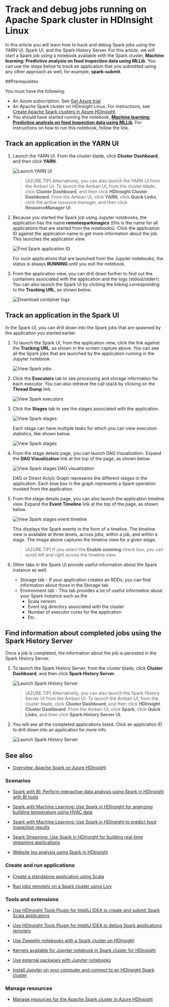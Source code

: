<!-- not suitable for Mooncake -->

<properties 
	pageTitle="Track and debug jobs running on Apache Spark cluster in HDInsight | Azure" 
	description="Use YARN UI, Spark UI, and Spark History server to track and debug jobs running on a Spark cluster in Azure HDInsight" 
	services="hdinsight" 
	documentationCenter="" 
	authors="nitinme" 
	manager="jhubbard" 
	editor="cgronlun"
	tags="azure-portal"/>

<tags 
	ms.service="hdinsight" 
	ms.workload="big-data" 
	ms.tgt_pltfrm="na" 
	ms.devlang="na" 
	ms.topic="article" 
	ms.date="08/25/2016" 
	wacn.date="" 
	ms.author="nitinme"/>

# Track and debug jobs running on Apache Spark cluster in HDInsight Linux

In this article you will learn how to track and debug Spark jobs using the YARN UI, Spark UI, and the Spark History Server. For this article, we will start a Spark job using a notebook available with the Spark cluster, **Machine learning: Predictive analysis on food inspection data using MLLib**. You can use the steps below to track an application that you submitted using any other approach as well, for example, **spark-submit**.

##Prerequisites

You must have the following:

- An Azure subscription. See [Get Azure trial](/pricing/1rmb-trial/).
- An Apache Spark cluster on HDInsight Linux. For instructions, see [Create Apache Spark clusters in Azure HDInsight](/documentation/articles/hdinsight-apache-spark-jupyter-spark-sql/).
- You should have started running the notebook, **[Machine learning: Predictive analysis on food inspection data using MLLib](/documentation/articles/hdinsight-apache-spark-machine-learning-mllib-ipython/)**. For instructions on how to run this notebook, follow the link.  

## Track an application in the YARN UI

1. Launch the YARN UI. From the cluster blade, click **Cluster Dashboard**, and then click **YARN**.

	![Launch YARN UI](./media/hdinsight-apache-spark-job-debugging/launch-yarn-ui.png)

	>[AZURE.TIP] Alternatively, you can also launch the YARN UI from the Ambari UI. To launch the Ambari UI, from the cluster blade, click **Cluster Dashboard**, and then click **HDInsight Cluster Dashboard**. From the Ambari UI, click **YARN**, click **Quick Links**, click the active resource manager, and then click **ResourceManager UI**.	

3. Because you started the Spark job using Jupyter notebooks, the application has the name **remotesparkmagics** (this is the name for all applications that are started from the notebooks). Click the application ID against the application name to get more information about the job. This launches the application view.

	![Find Spark application ID](./media/hdinsight-apache-spark-job-debugging/find-application-id.png)

	For such applications that are launched from the Jupyter notebooks, the status is always **RUNNING** until you exit the notebook.

4. From the application view, you can drill down further to find out the containers associated with the application and the logs (stdout/stderr). You can also launch the Spark UI by clicking the linking corresponding to the **Tracking URL**, as shown below. 

	![Download container logs](./media/hdinsight-apache-spark-job-debugging/download-container-logs.png)

## Track an application in the Spark UI

In the Spark UI, you can drill down into the Spark jobs that are spawned by the application you started earlier.

1. To launch the Spark UI, from the application view, click the link against the **Tracking URL**, as shown in the screen capture above. You can see all the Spark jobs that are launched by the application running in the Jupyter notebook.

	![View Spark jobs](./media/hdinsight-apache-spark-job-debugging/view-spark-jobs.png)

2. Click the **Executors** tab to see processing and storage information for each executor. You can also retrieve the call stack by clicking on the **Thread Dump** link.

	![View Spark executors](./media/hdinsight-apache-spark-job-debugging/view-spark-executors.png)
 
3. Click the **Stages** tab to see the stages associated with the application.

	![View Spark stages](./media/hdinsight-apache-spark-job-debugging/view-spark-stages.png)

	Each stage can have multiple tasks for which you can view execution statistics, like shown below.

	![View Spark stages](./media/hdinsight-apache-spark-job-debugging/view-spark-stages-details.png) 

4. From the stage details page, you can launch DAG Visualization. Expand the **DAG Visualization** link at the top of the page, as shown below.

	![View Spark stages DAG visualization](./media/hdinsight-apache-spark-job-debugging/view-spark-stages-dag-visualization.png)

	DAG or Direct Aclyic Graph represents the different stages in the application. Each blue box in the graph represents a Spark operation invoked from the application.

5. From the stage details page, you can also launch the application timeline view. Expand the **Event Timeline** link at the top of the page, as shown below.

	![View Spark stages event timeline](./media/hdinsight-apache-spark-job-debugging/view-spark-stages-event-timeline.png)

	This displays the Spark events in the form of a timeline. The timeline view is available at three levels, across jobs, within a job, and within a stage. The image above captures the timeline view for a given stage.

	>[AZURE.TIP] If you select the **Enable zooming** check box, you can scroll left and right across the timeline view.

6. Other tabs in the Spark UI provide useful information about the Spark instance as well.

	* Storage tab - If your application creates an RDDs, you can find information about those in the Storage tab.
	* Environment tab - This tab provides a lot of useful information about your Spark instance such as the 
		* Scala version
		* Event log directory associated with the cluster
		* Number of executor cores for the application
		* Etc.

## Find information about completed jobs using the Spark History Server

Once a job is completed, the information about the job is persisted in the Spark History Server.

1. To launch the Spark History Server, from the cluster blade, click **Cluster Dashboard**, and then click **Spark History Server**.

	![Launch Spark History Server](./media/hdinsight-apache-spark-job-debugging/launch-spark-history-server.png)

	>[AZURE.TIP] Alternatively, you can also launch the Spark History Server UI from the Ambari UI. To launch the Ambari UI, from the cluster blade, click **Cluster Dashboard**, and then click **HDInsight Cluster Dashboard**. From the Ambari UI, click **Spark**, click **Quick Links**, and then click **Spark History Server UI**.

2. You will see all the completed applications listed. Click an application ID to drill down into an application for more info.

	![Launch Spark History Server](./media/hdinsight-apache-spark-job-debugging/view-completed-applications.png)
	

## <a name="seealso"></a>See also


* [Overview: Apache Spark on Azure HDInsight](/documentation/articles/hdinsight-apache-spark-overview/)

### Scenarios

* [Spark with BI: Perform interactive data analysis using Spark in HDInsight with BI tools](/documentation/articles/hdinsight-apache-spark-use-bi-tools/)

* [Spark with Machine Learning: Use Spark in HDInsight for analyzing building temperature using HVAC data](/documentation/articles/hdinsight-apache-spark-ipython-notebook-machine-learning/)

* [Spark with Machine Learning: Use Spark in HDInsight to predict food inspection results](/documentation/articles/hdinsight-apache-spark-machine-learning-mllib-ipython/)

* [Spark Streaming: Use Spark in HDInsight for building real-time streaming applications](/documentation/articles/hdinsight-apache-spark-eventhub-streaming/)

* [Website log analysis using Spark in HDInsight](/documentation/articles/hdinsight-apache-spark-custom-library-website-log-analysis/)

### Create and run applications

* [Create a standalone application using Scala](/documentation/articles/hdinsight-apache-spark-create-standalone-application/)

* [Run jobs remotely on a Spark cluster using Livy](/documentation/articles/hdinsight-apache-spark-livy-rest-interface/)

### Tools and extensions

* [Use HDInsight Tools Plugin for IntelliJ IDEA to create and submit Spark Scala applicatons](/documentation/articles/hdinsight-apache-spark-intellij-tool-plugin/)

* [Use HDInsight Tools Plugin for IntelliJ IDEA to debug Spark applications remotely](/documentation/articles/hdinsight-apache-spark-intellij-tool-plugin-debug-jobs-remotely/)

* [Use Zeppelin notebooks with a Spark cluster on HDInsight](/documentation/articles/hdinsight-apache-spark-use-zeppelin-notebook/)

* [Kernels available for Jupyter notebook in Spark cluster for HDInsight](/documentation/articles/hdinsight-apache-spark-jupyter-notebook-kernels/)

* [Use external packages with Jupyter notebooks](/documentation/articles/hdinsight-apache-spark-jupyter-notebook-use-external-packages/)

* [Install Jupyter on your computer and connect to an HDInsight Spark cluster](/documentation/articles/hdinsight-apache-spark-jupyter-notebook-install-locally/)

### Manage resources

* [Manage resources for the Apache Spark cluster in Azure HDInsight](/documentation/articles/hdinsight-apache-spark-resource-manager/)